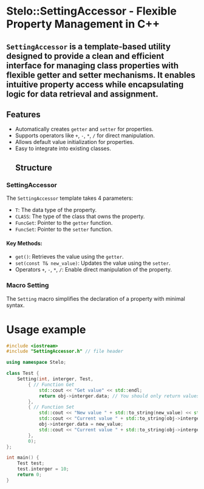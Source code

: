 # Stelo::SettingAccessor - Flexible Property Management in C++

`SettingAccessor` is a template-based utility designed to provide a clean and efficient interface for managing class properties with flexible getter and setter mechanisms. It enables intuitive property access while encapsulating logic for data retrieval and assignment.
---

## Features
- Automatically creates `getter` and `setter` for properties.
- Supports operators like `+`, `-`, `*`, `/` for direct manipulation.
- Allows default value initialization for properties.
- Easy to integrate into existing classes.
  ## Structure

### SettingAccessor
The `SettingAccessor` template takes 4 parameters:
- `T`: The data type of the property.
- `CLASS`: The type of the class that owns the property.
- `FuncGet`: Pointer to the `getter` function.
- `FuncSet`: Pointer to the `setter` function.

#### Key Methods:
- `get()`: Retrieves the value using the `getter`.
- `set(const T& new_value)`: Updates the value using the `setter`.
- Operators `+`, `-`, `*`, `/`: Enable direct manipulation of the property.

### Macro Setting
The `Setting` macro simplifies the declaration of a property with minimal syntax.

# Usage example
``` c++
#include <iostream>
#include "SettingAccessor.h" // file header

using namespace Stelo;

class Test {
	Setting(int, interger, Test, 
		{ // Function Get
			std::cout << "Get value" << std::endl; 
			return obj->interger.data; // You should only return values ​​using direct access
		},
		{ // Function Set
			std::cout << "New value " + std::to_string(new_value) << std::endl;
			std::cout << "Current value " + std::to_string(obj->interger()) << std::endl;
			obj->interger.data = new_value;
			std::cout << "Current value " + std::to_string(obj->interger()) << std::endl;
		}, 
		0);
};

int main() {
	Test test;
	test.interger = 10;
	return 0;
}
```
